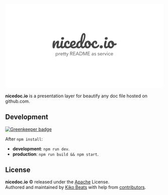![](/static/banner.jpg)

**nicedoc.io** is a presentation layer for beautify any doc file hosted on github.com.

## Development

[![Greenkeeper badge](https://badges.greenkeeper.io/Kikobeats/nicedoc.io.svg?token=99be9ae2dd35dda8f5a621d37700102943003fd9933fad6c7dc5b188b7c066e4&ts=1554968443974)](https://greenkeeper.io/)

After `npm install`:

- **development**: `npm run dev`.
- **production**: `npm run build && npm start`.

## License

**nicedoc.io** © released under the [Apache](/LICENSE.md) License.<br>
Authored and maintained by [Kiko Beats](https://github.com/Kikobeats) with help from [contributors](https://github.com/IBMResearch/nicedoc.io/graphs/contributors).
